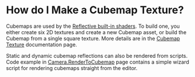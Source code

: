 How do I Make a Cubemap Texture?
================================


<span class=keyword>Cubemaps</span> are used by the [Reflective built-in shaders](shader-reflectivefamily.html). To build one, you either create six 2D textures and create a new Cubemap asset, or build the Cubemap from a single square texture. More details are in the [Cubemap Texture](class-cubemap.html) documentation page.

Static and dynamic cubemap reflections can also be rendered from scripts. Code example in [Camera.RenderToCubemap](scriptref:camera.rendertocubemap.html.html) page contains a simple wizard script for rendering cubemaps straight from the editor.
